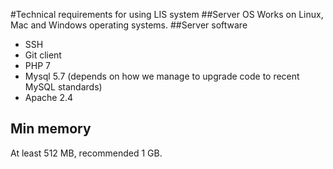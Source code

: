 #Technical requirements for using LIS system
##Server OS
Works on Linux, Mac and Windows operating systems.
##Server software  
* SSH
* Git client
* PHP 7
* Mysql 5.7 (depends on how we manage to upgrade code to recent MySQL standards) 
* Apache 2.4  

## Min memory  

At least 512 MB, recommended 1 GB.
